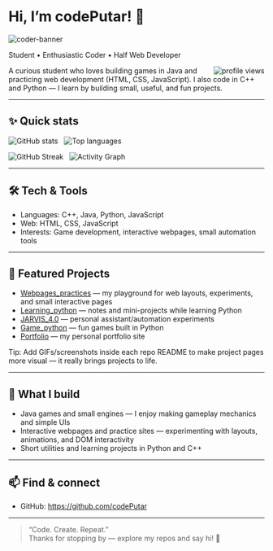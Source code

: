 # Hi, I’m codePutar! 👋

![coder-banner](https://media.giphy.com/media/oEI9uBYSzLpBK/giphy.gif)

Student • Enthusiastic Coder • Half Web Developer

<img align="right" alt="profile views" src="https://komarev.com/ghpvc/?username=codePutar&color=brightgreen" />

A curious student who loves building games in Java and practicing web development (HTML, CSS, JavaScript). I also code in C++ and Python — I learn by building small, useful, and fun projects.

---

## ✨ Quick stats
<p align="left">
  <img alt="GitHub stats" src="https://github-readme-stats.vercel.app/api?username=codePutar&show_icons=true&count_private=true&theme=tokyonight" />
  &nbsp;
  <img alt="Top languages" src="https://github-readme-stats.vercel.app/api/top-langs/?username=codePutar&layout=compact&theme=tokyonight" />
</p>

<p align="left">
  <img alt="GitHub Streak" src="https://github-readme-streak-stats.herokuapp.com/?user=codePutar&theme=dark" />
  &nbsp;
  <img alt="Activity Graph" src="https://activity-graph.herokuapp.com/graph?username=codePutar&theme=react-dark" />
</p>

---

## 🛠️ Tech & Tools
- Languages: C++, Java, Python, JavaScript
- Web: HTML, CSS, JavaScript
- Interests: Game development, interactive webpages, small automation tools

---

## 🚀 Featured Projects
- [Webpages_practices](https://github.com/codePutar/Webpages_practices) — my playground for web layouts, experiments, and small interactive pages  
- [Learning_python](https://github.com/codePutar/Learning_python) — notes and mini-projects while learning Python  
- [JARVIS_4.0](https://github.com/codePutar/JARVIS_4.0) — personal assistant/automation experiments  
- [Game_python](https://github.com/codePutar/Game_python) — fun games built in Python  
- [Portfolio](https://github.com/codePutar/Portfolio) — my personal portfolio site

Tip: Add GIFs/screenshots inside each repo README to make project pages more visual — it really brings projects to life.

---

## 🧩 What I build
- Java games and small engines — I enjoy making gameplay mechanics and simple UIs  
- Interactive webpages and practice sites — experimenting with layouts, animations, and DOM interactivity  
- Short utilities and learning projects in Python and C++

---

## 📫 Find & connect
- GitHub: https://github.com/codePutar

---

> “Code. Create. Repeat.”  
Thanks for stopping by — explore my repos and say hi! 👋
